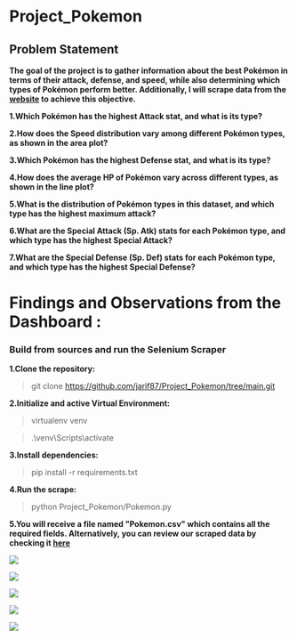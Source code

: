 # Project_Pokemon

## Problem Statement

**The goal of the project is to gather information about the best Pokémon in terms of their attack, defense, and speed, while also determining which types of Pokémon perform better. Additionally, I will scrape data from the [website](https://pokemondb.net/pokedex/all) to achieve this objective.**

**1.Which Pokémon has the highest Attack stat, and what is its type?**

**2.How does the Speed distribution vary among different Pokémon types, as shown in the area plot?**

**3.Which Pokémon has the highest Defense stat, and what is its type?**

**4.How does the average HP of Pokémon vary across different types, as shown in the line plot?**

**5.What is the distribution of Pokémon types in this dataset, and which type has the highest maximum attack?**

**6.What are the Special Attack (Sp. Atk) stats for each Pokémon type, and which type has the highest Special Attack?**

**7.What are the Special Defense (Sp. Def) stats for each Pokémon type, and which type has the highest Special Defense?**

# Findings and Observations from the Dashboard :

### Build from sources and run the Selenium Scraper
**1.Clone the repository:**
>git clone https://github.com/jarif87/Project_Pokemon/tree/main.git

**2.Initialize and active Virtual Environment:**
>virtualenv venv

>.\venv\Scripts\activate

**3.Install dependencies:**
>pip install -r requirements.txt

**4.Run the scrape:**
>python Project_Pokemon/Pokemon.py

**5.You will receive a file named **"Pokemon.csv"** which contains all the required fields. Alternatively, you can review our scraped data by checking it [here](https://github.com/jarif87/Project_Pokemon/blob/main/Pokemon.csv)**


![](https://public.tableau.com/static/images/Bo/Book10_17002239230480/Type_And_Speed/4_3.png)

![](https://public.tableau.com/static/images/Bo/Book11_17002247483220/Name_and_attack/4_3.png)

![](https://public.tableau.com/static/images/Bo/Book13_17002258479330/typehpaverage/4_3.png)

![](https://public.tableau.com/static/images/Bo/Book19_17003109802900/Sheet9/4_3.png)

![](https://public.tableau.com/static/images/Bo/Book18_17003106062660/Sheet8/4_3.png)



